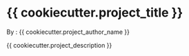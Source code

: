 # {{ cookiecutter.project_title }}

By : {{ cookiecutter.project_author_name }}

{{ cookiecutter.project_description }}
